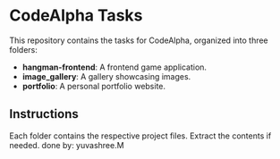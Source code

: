# CodeAlpha Tasks
This repository contains the tasks for CodeAlpha, organized into three folders:

- **hangman-frontend**: A frontend game application.
- **image_gallery**: A gallery showcasing images.
- **portfolio**: A personal portfolio website.

## Instructions
Each folder contains the respective project files. Extract the contents if needed.
done by: yuvashree.M
